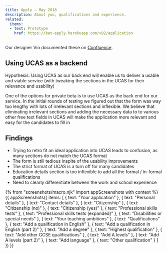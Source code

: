 ```yaml
---
title: Apply – May 2018
description: About you, qualifications and experience.
related:
  items:
  - text: Prototype
    href: https://bat-apply.herokuapp.com/v02/application
---
```

Our designer Vin documented these on [Confluence](https://dfedigital.atlassian.net/wiki/spaces/BaT/pages/279314433/Designs).

## Using UCAS as a backend

Hypothesis: Using UCAS as our back end will enable us to deliver a usable and viable service (with tweaking the sections in the UCAS for their relevance and usability)

One of the options for private beta is to use UCAS as the back end for our service. In the initial rounds of testing we figured out that the form was way too lengthy with lots of irrelevant sections and inflexible. We believe that eliminating irrelevant sections and adding the necessary data to to various other free text fields in UCAS will make the application more relevant and easy for the candidates to fill in

## Findings

* Trying to retro fit an ideal application into UCAS leads to confusion, as many sections do not match the UCAS format
* The form is still tedious inspite of the usability improvements
* The strict format of UCAS is a turn off for many candidates
* Education details section is too inflexible to add all the formal / in-formal qualifications
* Need to clearly differentiate between the work and school experience

{% from "screenshots/macro.njk" import appScreenshots with context %}
{{ appScreenshots({
  items: [
    { text: "Your application" },
    { text: "Personal details" },
    { text: "Contact details" },
    { text: "Citizenship" },
    { text: "Citizenship (no)" },
    { text: "Citizenship (yes)" },
    { text: "Professional skills tests" },
    { text: "Professional skills tests (expanded)" },
    { text: "Disabilities or special needs" },
    { text: "Your teaching ambitions" },
    { text: "Qualifications" },
    { text: "Add a qualification in English" },
    { text: "Add a qualification in English (part 2)" },
    { text: "Add a degree" },
    { text: "Highest qualification" },
    { text: "Add other GCSE qualifications" },
    { text: "Add A levels" },
    { text: "Add A levels (part 2)" },
    { text: "Add language" },
    { text: "Other qualification" }
  ]
}) }}
